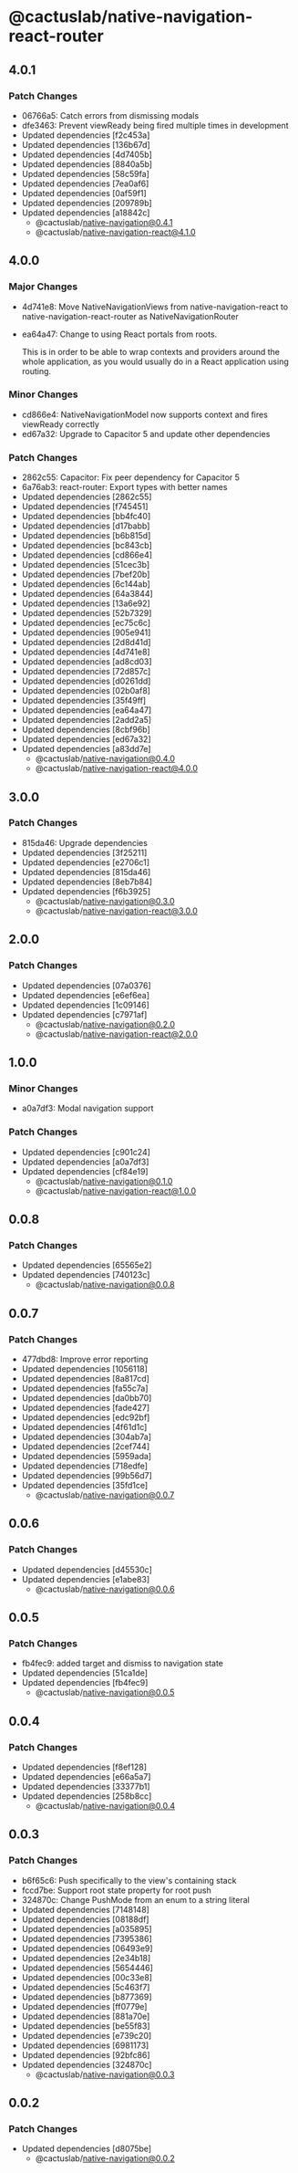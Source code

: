 # @cactuslab/native-navigation-react-router

## 4.0.1

### Patch Changes

- 06766a5: Catch errors from dismissing modals
- dfe3463: Prevent viewReady being fired multiple times in development
- Updated dependencies [f2c453a]
- Updated dependencies [136b67d]
- Updated dependencies [4d7405b]
- Updated dependencies [8840a5b]
- Updated dependencies [58c59fa]
- Updated dependencies [7ea0af6]
- Updated dependencies [0af59f1]
- Updated dependencies [209789b]
- Updated dependencies [a18842c]
  - @cactuslab/native-navigation@0.4.1
  - @cactuslab/native-navigation-react@4.1.0

## 4.0.0

### Major Changes

- 4d741e8: Move NativeNavigationViews from native-navigation-react to native-navigation-react-router as NativeNavigationRouter
- ea64a47: Change to using React portals from roots.

  This is in order to be able to wrap contexts and providers around the whole application, as you would
  usually do in a React application using routing.

### Minor Changes

- cd866e4: NativeNavigationModel now supports context and fires viewReady correctly
- ed67a32: Upgrade to Capacitor 5 and update other dependencies

### Patch Changes

- 2862c55: Capacitor: Fix peer dependency for Capacitor 5
- 6a76ab3: react-router: Export types with better names
- Updated dependencies [2862c55]
- Updated dependencies [f745451]
- Updated dependencies [bb4fc40]
- Updated dependencies [d17babb]
- Updated dependencies [b6b815d]
- Updated dependencies [bc843cb]
- Updated dependencies [cd866e4]
- Updated dependencies [51cec3b]
- Updated dependencies [7bef20b]
- Updated dependencies [6c144ab]
- Updated dependencies [64a3844]
- Updated dependencies [13a6e92]
- Updated dependencies [52b7329]
- Updated dependencies [ec75c6c]
- Updated dependencies [905e941]
- Updated dependencies [2d8d41d]
- Updated dependencies [4d741e8]
- Updated dependencies [ad8cd03]
- Updated dependencies [72d857c]
- Updated dependencies [d0261dd]
- Updated dependencies [02b0af8]
- Updated dependencies [35f49ff]
- Updated dependencies [ea64a47]
- Updated dependencies [2add2a5]
- Updated dependencies [8cbf96b]
- Updated dependencies [ed67a32]
- Updated dependencies [a83dd7e]
  - @cactuslab/native-navigation@0.4.0
  - @cactuslab/native-navigation-react@4.0.0

## 3.0.0

### Patch Changes

- 815da46: Upgrade dependencies
- Updated dependencies [3f25211]
- Updated dependencies [e2706c1]
- Updated dependencies [815da46]
- Updated dependencies [8eb7b84]
- Updated dependencies [f6b3925]
  - @cactuslab/native-navigation@0.3.0
  - @cactuslab/native-navigation-react@3.0.0

## 2.0.0

### Patch Changes

- Updated dependencies [07a0376]
- Updated dependencies [e6ef6ea]
- Updated dependencies [1c09146]
- Updated dependencies [c7971af]
  - @cactuslab/native-navigation@0.2.0
  - @cactuslab/native-navigation-react@2.0.0

## 1.0.0

### Minor Changes

- a0a7df3: Modal navigation support

### Patch Changes

- Updated dependencies [c901c24]
- Updated dependencies [a0a7df3]
- Updated dependencies [cf84e19]
  - @cactuslab/native-navigation@0.1.0
  - @cactuslab/native-navigation-react@1.0.0

## 0.0.8

### Patch Changes

- Updated dependencies [65565e2]
- Updated dependencies [740123c]
  - @cactuslab/native-navigation@0.0.8

## 0.0.7

### Patch Changes

- 477dbd8: Improve error reporting
- Updated dependencies [1056118]
- Updated dependencies [8a817cd]
- Updated dependencies [fa55c7a]
- Updated dependencies [da0bb70]
- Updated dependencies [fade427]
- Updated dependencies [edc92bf]
- Updated dependencies [4f61d1c]
- Updated dependencies [304ab7a]
- Updated dependencies [2cef744]
- Updated dependencies [5959ada]
- Updated dependencies [718edfe]
- Updated dependencies [99b56d7]
- Updated dependencies [35fd1ce]
  - @cactuslab/native-navigation@0.0.7

## 0.0.6

### Patch Changes

- Updated dependencies [d45530c]
- Updated dependencies [e1abe83]
  - @cactuslab/native-navigation@0.0.6

## 0.0.5

### Patch Changes

- fb4fec9: added target and dismiss to navigation state
- Updated dependencies [51ca1de]
- Updated dependencies [fb4fec9]
  - @cactuslab/native-navigation@0.0.5

## 0.0.4

### Patch Changes

- Updated dependencies [f8ef128]
- Updated dependencies [e66a5a7]
- Updated dependencies [33377b1]
- Updated dependencies [258b8cc]
  - @cactuslab/native-navigation@0.0.4

## 0.0.3

### Patch Changes

- b6f65c6: Push specifically to the view's containing stack
- fccd7be: Support root state property for root push
- 324870c: Change PushMode from an enum to a string literal
- Updated dependencies [7148148]
- Updated dependencies [08188df]
- Updated dependencies [a035895]
- Updated dependencies [7395386]
- Updated dependencies [06493e9]
- Updated dependencies [2e34b18]
- Updated dependencies [5654446]
- Updated dependencies [00c33e8]
- Updated dependencies [5c463f7]
- Updated dependencies [b877369]
- Updated dependencies [ff0779e]
- Updated dependencies [881a70e]
- Updated dependencies [be55f83]
- Updated dependencies [e739c20]
- Updated dependencies [6981173]
- Updated dependencies [92bfc86]
- Updated dependencies [324870c]
  - @cactuslab/native-navigation@0.0.3

## 0.0.2

### Patch Changes

- Updated dependencies [d8075be]
  - @cactuslab/native-navigation@0.0.2
